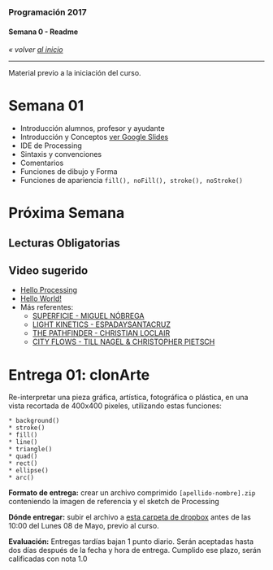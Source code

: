 ### Programación 2017
#### Semana 0 - Readme
*« volver [al inicio](https://github.com/Franzel/UDD_Programacion_2017_1sem)*

---
Material previo a la iniciación del curso.


# Semana 01
* Introducción alumnos, profesor y ayudante
* Introducción y Conceptos [ver Google Slides](https://github.com/Franzel/UDD_Programacion_2017_1sem)
* IDE de Processing
* Sintaxis y convenciones
* Comentarios
* Funciones de dibujo y Forma
* Funciones de apariencia `fill(), noFill(), stroke(), noStroke()`


# Próxima Semana
## Lecturas Obligatorias



## Video sugerido
* [Hello Processing](http://hello.processing.org)
* [Hello World!](https://vimeo.com/60731302)
* Más referentes:
	* [SUPERFICIE - MIGUEL NÓBREGA](https://vimeo.com/143076578)
	* [LIGHT KINETICS - ESPADAYSANTACRUZ](https://vimeo.com/149774067)
	* [THE PATHFINDER - CHRISTIAN LOCLAIR](https://vimeo.com/111361109)
	* [CITY FLOWS - TILL NAGEL & CHRISTOPHER PIETSCH](https://vimeo.com/173787508)

# Entrega 01: clonArte

Re-interpretar una pieza gráfica, artística, fotográfica o plástica, en una vista recortada de  400x400 pixeles, utilizando estas funciones:

	* background()
	* stroke()
	* fill()
	* line()
	* triangle()
	* quad()
	* rect()
	* ellipse()
	* arc()

**Formato de entrega:**
crear un archivo comprimido `[apellido-nombre].zip` conteniendo la imagen de referencia y el sketch de Processing

**Dónde entregar:**
subir el archivo a [esta carpeta de dropbox](https://www.dropbox.com/request/tnvg7EbC9bnlaX6PvvHH) antes de las 10:00 del Lunes 08 de Mayo, previo al curso.

**Evaluación:**
Entregas tardías bajan 1 punto diario. Serán aceptadas hasta dos días después de la fecha y hora de entrega. Cumplido ese plazo, serán calificadas con nota 1.0
